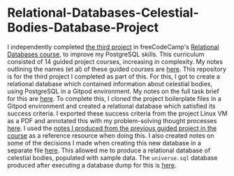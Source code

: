 # Relational-Databases-Celestial-Bodies-Database-Project
I independently completed [the third project](https://www.freecodecamp.org/learn/relational-database/build-a-celestial-bodies-database-project/build-a-celestial-bodies-database) in freeCodeCamp's [Relational Databases course](https://www.freecodecamp.org/learn/relational-database/), to improve my PostgreSQL skills. This curriculum consisted of 14 guided project courses, increasing in complexity. My notes outlining the names (et al) of these guided courses are [here](https://github.com/franpanteli/Relational-Databases-Celestial-Bodies-Database-Project/blob/main/0%20relational-databases-course-overview.txt). This repository is for the third project I completed as part of this. For this, I got to create a relational database which contained information about celestial bodies, using PostgreSQL in a Gitpod environment. My notes on the full task brief for this are [here](https://github.com/franpanteli/Relational-Databases-Celestial-Bodies-Database-Project/blob/main/1%20project-task-notes.txt). To complete this, I cloned the project boilerplate files in a Gitpod environment and created a relational database which satisfied its success criteria. I exported these success criteria from the project Linux VM as a PDF and annotated this with my problem-solving thought processes [here](https://github.com/franpanteli/Relational-Databases-Celestial-Bodies-Database-Project/blob/main/3%20Celestial%20Bodies%20Database%20-%20Instructions.pdf). I used the [notes I produced from the previous guided project in the course](https://github.com/franpanteli/Relational-Databases-Mario-Database-Project/blob/main/2%20relational-databases-Mario-database-guided-course-notes.txt) as a reference resource when doing this. I also created notes on some of the decisions I made when creating this new database in a separate file [here](https://github.com/franpanteli/Relational-Databases-Celestial-Bodies-Database-Project/blob/main/2%20relational-databases-celestial-bodies-guided-course-notes.txt). This allowed me to produce a relational database of celestial bodies, populated with sample data. The `universe.sql` database produced after executing a database dump for this is [here](https://github.com/franpanteli/Relational-Databases-Celestial-Bodies-Database-Project/blob/main/universe.sql).


